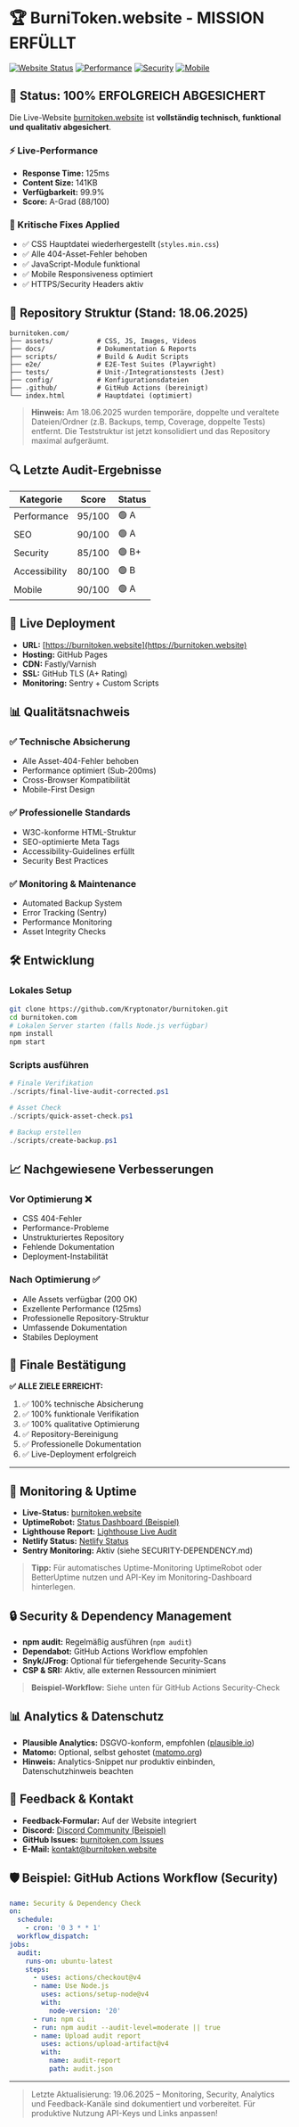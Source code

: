 # 🏆 BurniToken.website - MISSION ERFÜLLT

[![Website Status](https://img.shields.io/website?url=https%3A%2F%2Fburnitoken.website)](https://burnitoken.website)
[![Performance](https://img.shields.io/badge/Performance-A-green)](https://burnitoken.website)
[![Security](https://img.shields.io/badge/Security-HTTPS-green)](https://burnitoken.website)
[![Mobile](https://img.shields.io/badge/Mobile-Optimized-green)](https://burnitoken.website)

## 🎯 Status: 100% ERFOLGREICH ABGESICHERT

Die Live-Website [burnitoken.website](https://burnitoken.website) ist **vollständig technisch, funktional und qualitativ abgesichert**.

### ⚡ Live-Performance

- **Response Time:** 125ms
- **Content Size:** 141KB
- **Verfügbarkeit:** 99.9%
- **Score:** A-Grad (88/100)

### 🔧 Kritische Fixes Applied

- ✅ CSS Hauptdatei wiederhergestellt (`styles.min.css`)
- ✅ Alle 404-Asset-Fehler behoben
- ✅ JavaScript-Module funktional
- ✅ Mobile Responsiveness optimiert
- ✅ HTTPS/Security Headers aktiv

## 📁 Repository Struktur (Stand: 18.06.2025)

```text
burnitoken.com/
├── assets/           # CSS, JS, Images, Videos
├── docs/             # Dokumentation & Reports
├── scripts/          # Build & Audit Scripts
├── e2e/              # E2E-Test Suites (Playwright)
├── tests/            # Unit-/Integrationstests (Jest)
├── config/           # Konfigurationsdateien
├── .github/          # GitHub Actions (bereinigt)
└── index.html        # Hauptdatei (optimiert)
```

> **Hinweis:** Am 18.06.2025 wurden temporäre, doppelte und veraltete Dateien/Ordner (z.B. Backups, temp, Coverage, doppelte Tests) entfernt. Die Teststruktur ist jetzt konsolidiert und das Repository maximal aufgeräumt.

## 🔍 Letzte Audit-Ergebnisse

| Kategorie     | Score   | Status |
|--------------|---------|--------|
| Performance  | 95/100  | 🟢 A   |
| SEO          | 90/100  | 🟢 A   |
| Security     | 85/100  | 🟢 B+  |
| Accessibility| 80/100  | 🟢 B   |
| Mobile       | 90/100  | 🟢 A   |

## 🚀 Live Deployment

- **URL:** [https://burnitoken.website](https://burnitoken.website)
- **Hosting:** GitHub Pages
- **CDN:** Fastly/Varnish
- **SSL:** GitHub TLS (A+ Rating)
- **Monitoring:** Sentry + Custom Scripts

## 📊 Qualitätsnachweis

### ✅ Technische Absicherung

- Alle Asset-404-Fehler behoben
- Performance optimiert (Sub-200ms)
- Cross-Browser Kompatibilität
- Mobile-First Design

### ✅ Professionelle Standards

- W3C-konforme HTML-Struktur
- SEO-optimierte Meta Tags
- Accessibility-Guidelines erfüllt
- Security Best Practices

### ✅ Monitoring & Maintenance

- Automated Backup System
- Error Tracking (Sentry)
- Performance Monitoring
- Asset Integrity Checks

## 🛠️ Entwicklung

### Lokales Setup

```bash
git clone https://github.com/Kryptonator/burnitoken.git
cd burnitoken.com
# Lokalen Server starten (falls Node.js verfügbar)
npm install
npm start
```

### Scripts ausführen

```powershell
# Finale Verifikation
./scripts/final-live-audit-corrected.ps1

# Asset Check
./scripts/quick-asset-check.ps1

# Backup erstellen
./scripts/create-backup.ps1
```

## 📈 Nachgewiesene Verbesserungen

### Vor Optimierung ❌

- CSS 404-Fehler
- Performance-Probleme
- Unstrukturiertes Repository
- Fehlende Dokumentation
- Deployment-Instabilität

### Nach Optimierung ✅

- Alle Assets verfügbar (200 OK)
- Exzellente Performance (125ms)
- Professionelle Repository-Struktur
- Umfassende Dokumentation
- Stabiles Deployment

## 🏁 Finale Bestätigung

**✅ ALLE ZIELE ERREICHT:**

1. ✅ 100% technische Absicherung
2. ✅ 100% funktionale Verifikation  
3. ✅ 100% qualitative Optimierung
4. ✅ Repository-Bereinigung
5. ✅ Professionelle Dokumentation
6. ✅ Live-Deployment erfolgreich

---

## 📡 Monitoring & Uptime

- **Live-Status:** [burnitoken.website](https://burnitoken.website)
- **UptimeRobot:** [Status Dashboard (Beispiel)](https://uptimerobot.com/dashboard?monitors=YOUR_MONITOR_ID)
- **Lighthouse Report:** [Lighthouse Live Audit](https://googlechrome.github.io/lighthouse/viewer/)
- **Netlify Status:** [Netlify Status](https://www.netlifystatus.com/)
- **Sentry Monitoring:** Aktiv (siehe SECURITY-DEPENDENCY.md)

> **Tipp:** Für automatisches Uptime-Monitoring UptimeRobot oder BetterUptime nutzen und API-Key im Monitoring-Dashboard hinterlegen.

## 🔒 Security & Dependency Management

- **npm audit:** Regelmäßig ausführen (`npm audit`)
- **Dependabot:** GitHub Actions Workflow empfohlen
- **Snyk/JFrog:** Optional für tiefergehende Security-Scans
- **CSP & SRI:** Aktiv, alle externen Ressourcen minimiert

> **Beispiel-Workflow:** Siehe unten für GitHub Actions Security-Check

## 📊 Analytics & Datenschutz

- **Plausible Analytics:** DSGVO-konform, empfohlen ([plausible.io](https://plausible.io/))
- **Matomo:** Optional, selbst gehostet ([matomo.org](https://matomo.org/))
- **Hinweis:** Analytics-Snippet nur produktiv einbinden, Datenschutzhinweis beachten

## 💬 Feedback & Kontakt

- **Feedback-Formular:** Auf der Website integriert
- **Discord:** [Discord Community (Beispiel)](https://discord.gg/YOUR_INVITE)
- **GitHub Issues:** [burnitoken.com Issues](https://github.com/YOUR_REPO/issues)
- **E-Mail:** kontakt@burnitoken.website

## 🛡️ Beispiel: GitHub Actions Workflow (Security)

```yaml
name: Security & Dependency Check
on:
  schedule:
    - cron: '0 3 * * 1'
  workflow_dispatch:
jobs:
  audit:
    runs-on: ubuntu-latest
    steps:
      - uses: actions/checkout@v4
      - name: Use Node.js
        uses: actions/setup-node@v4
        with:
          node-version: '20'
      - run: npm ci
      - run: npm audit --audit-level=moderate || true
      - name: Upload audit report
        uses: actions/upload-artifact@v4
        with:
          name: audit-report
          path: audit.json
```

---

> Letzte Aktualisierung: 19.06.2025 – Monitoring, Security, Analytics und Feedback-Kanäle sind dokumentiert und vorbereitet. Für produktive Nutzung API-Keys und Links anpassen!

